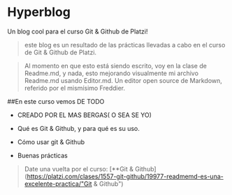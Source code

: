 # Hyperblog
Un blog cool para el curso Git &amp; Github de Platzi!

>este blog es un resultado de las prácticas llevadas a cabo en el curso de Git &amp; Github de Platzi. 

>Al momento en que esto está siendo escrito, voy en la clase de Readme.md, y nada, esto mejorando visualmente mi archivo Readme.md usando Editor.md. Un editor open source de Markdown, referido por el mismísimo Freddier. 

##En este curso vemos DE TODO
* CREADO POR EL MAS BERGAS( O SEA SE YO)

* Qué es Git &amp; Github, y para qué es su uso. 
* Cómo usar git &amp; Github
* Buenas prácticas 
> Date una vuelta por el curso:  [**Git &amp; Github](https://platzi.com/clases/1557-git-github/19977-readmemd-es-una-excelente-practica/"Git &amp; Github")
